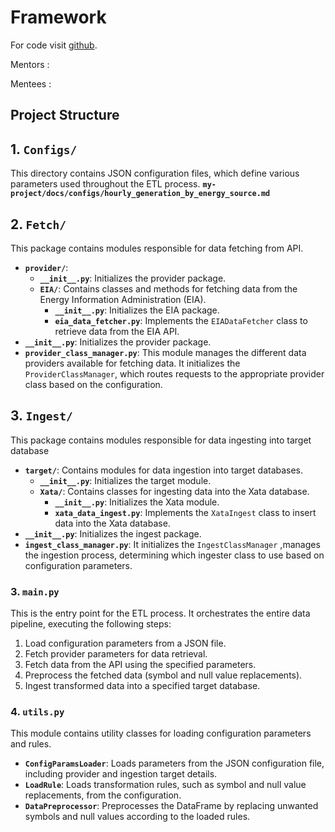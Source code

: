 # Framework

For code visit [github](https://github.com/mentorship-guidance/fire_group_energy_efficiency_etl).

Mentors : 

Mentees :

## Project Structure

## 1. `Configs/`
This directory contains JSON configuration files, which define various parameters used throughout the ETL process.
**`my-project/docs/configs/hourly_generation_by_energy_source.md`**

## 2. `Fetch/`

This package contains modules responsible for data fetching from API.


- **`provider/`**: 
    - **`__init__.py`**: Initializes the provider package.
    - **`EIA/`**: Contains classes and methods for fetching data from the Energy Information Administration (EIA).
        - **`__init__.py`**: Initializes the EIA package.
        - **`eia_data_fetcher.py`**: Implements the `EIADataFetcher` class to retrieve data from the EIA API.
- **`__init__.py`**: Initializes the provider package.
- **`provider_class_manager.py`**: This module manages the different data providers available for fetching data. It initializes the `ProviderClassManager`, which routes requests to the appropriate provider class based on the configuration.


## 3. `Ingest/`

This package contains modules responsible for data ingesting into target database

- **`target/`**: Contains modules for data ingestion into target databases.
    - **`__init__.py`**: Initializes the target module.
    - **`Xata/`**: Contains classes for ingesting data into the Xata database.
        - **`__init__.py`**: Initializes the Xata module.
        - **`xata_data_ingest.py`**: Implements the `XataIngest` class to insert data into the Xata database.
- **`__init__.py`**: Initializes the ingest package.
- **`ingest_class_manager.py`**:  It initializes the `IngestClassManager` ,manages the ingestion process, determining which ingester class to use based on configuration parameters.



### 3. `main.py`

This is the entry point for the ETL process. It orchestrates the entire data pipeline, executing the following steps:

1. Load configuration parameters from a JSON file.
2. Fetch provider parameters for data retrieval.
3. Fetch data from the API using the specified parameters.
4. Preprocess the fetched data (symbol and null value replacements).
5. Ingest transformed data into a specified target database.

### 4. `utils.py`

This module contains utility classes for loading configuration parameters and rules.

- **`ConfigParamsLoader`**: Loads parameters from the JSON configuration file, including provider and ingestion target details.
- **`LoadRule`**: Loads transformation rules, such as symbol and null value replacements, from the configuration.
- **`DataPreprocessor`**: Preprocesses the DataFrame by replacing unwanted symbols and null values according to the loaded rules.

